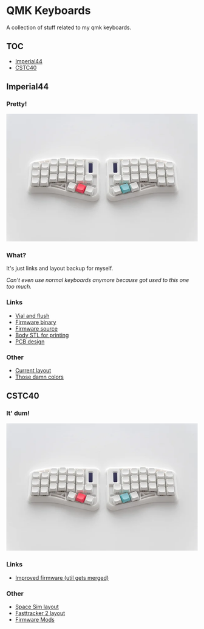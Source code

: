 # QMK Keyboards

A collection of stuff related to my qmk keyboards.

## TOC
- [Imperial44](#imperial44)
- [CSTC40](#cstc40)

## Imperial44

### Pretty!

![The keyboard itself!](images/imperial44.jpg)

### What?

It's just links and layout backup for myself.

*Can't even use normal keyboards anymore because got used to this one too much.*

### Links

- [Vial and flush](https://ergohaven.xyz/docs/imperial44)
- [Firmware binary](https://github.com/ergohaven/keymap_hub)
- [Firmware source](https://github.com/ergohaven/vial-qmk/tree/vial/keyboards/ergohaven)
- [Body STL for printing](https://github.com/ergohaven/imperial44)
- [PCB design](https://oshwlab.com/yuriiq/imperial44v1)

### Other

- [Current layout](vial/imperial44-adjust.vil)
- [Those damn colors](notes/imperial44-colors.txt)

## CSTC40

### It' dum!

![The keyboard itself!](images/imperial44.jpg)

### Links

- [Improved firmware (util gets merged)](https://github.com/itsvar8/vial-qmk/tree/cstc40)

### Other

- [Space Sim layout](vial/cstc40-space-sim.vil)
- [Fasttracker 2 layout](vial/cstc40-fasttracker-2.vil)
- [Firmware Mods](notes/cstc40-mods.txt)

